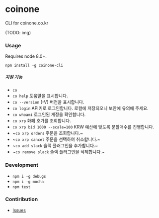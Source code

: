 # coinone
CLI for coinone.co.kr

(TODO: img)

### Usage

Requires node 8.0+.

`npm install -g coinone-cli`

##### 지원 기능

- `co`
- `co help` 도움말을 표시합니다.
- `co --version` (-V) 버전을 표시합니다.
- `co login` API키로 로그인합니다. 로컬에 저장되오니 보안에 유의에 주세요.
- `co whoami` 로그인된 계정을 확인합니다.
- `co xrp` 화폐 호가를 조회합니다.
- `co xrp bid 1000 --scale=100` KRW 예산에 맞도록 분할매수를 진행합니다.
- ~`co xrp orders` 주문을 조회합니다.~
- ~`co xrp cancel` 주문을 선택하여 취소합니다.~
- ~`co add slack` 슬랙 플러그인을 추가합니다.~
- ~`co remove slack` 슬랙 플러그인을 삭제합니다.~


### Development

- `npm i -g debugs`
- `npm i -g mocha`
- `npm test`


### Contiribution

- [Issues](https://github.com/eces/coinone/issues)